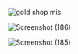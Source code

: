 ![gold shop mis](https://user-images.githubusercontent.com/50979169/106516571-ddbed100-64f4-11eb-98e2-3d2038f0267e.jpg)

![Screenshot (186)](https://user-images.githubusercontent.com/50979169/106516891-5c1b7300-64f5-11eb-8e76-39e6ef4758b6.png)


![Screenshot (185)](https://user-images.githubusercontent.com/50979169/106516934-69d0f880-64f5-11eb-9c53-7f0180cdeede.png)
